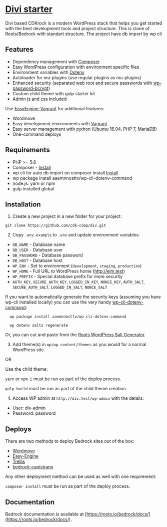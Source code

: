 # [Divi starter](https://github.com/cdk-comp/div)


Divi based CDKrock is a modern WordPress stack that helps you get started with the best development tools and project structure. This is clone of Roots/Bedrock with standart structure.
The project have db import by wp cli

## Features

* Dependency management with [Composer](http://getcomposer.org)
* Easy WordPress configuration with environment specific files
* Environment variables with [Dotenv](https://github.com/vlucas/phpdotenv)
* Autoloader for mu-plugins (use regular plugins as mu-plugins)
* Enhanced security (separated web root and secure passwords with [wp-password-bcrypt](https://github.com/roots/wp-password-bcrypt))
* Custom child theme with gulp starter kit
* Admin js and css included

Use [EasyEngine-Vagrant](https://github.com/DimaMinka/easyengine-vagrant) for additional features:

* Wordmove
* Easy development environments with [Vagrant](http://www.vagrantup.com/)
* Easy server management with python (Ubuntu 16.04, PHP 7, MariaDB)
* One-command deploys


## Requirements

* PHP >= 5.6
* Composer - [Install](https://getcomposer.org/doc/00-intro.md#installation-linux-unix-osx)
* wp cli for auto db import on composer install [Install](https://make.wordpress.org/cli/handbook/installing)
* wp package install aaemnnosttv/wp-cli-dotenv-command
* node.js. yarn or npm
* gulp installed global

## Installation

1. Create a new project in a new folder for your project:

  `git clone https://github.com/cdk-comp/div.git`

2. Copy `.env.example` to `.env` and update environment variables:
  * `DB_NAME` - Database name
  * `DB_USER` - Database user
  * `DB_PASSWORD` - Database password
  * `DB_HOST` - Database host
  * `WP_ENV` - Set to environment (`development`, `staging`, `production`)
  * `WP_HOME` - Full URL to WordPress home (http://elm.test)
  * `WP_PREFIX` - Special database prefix for more security
  * `AUTH_KEY`, `SECURE_AUTH_KEY`, `LOGGED_IN_KEY`, `NONCE_KEY`, `AUTH_SALT`, `SECURE_AUTH_SALT`, `LOGGED_IN_SALT`, `NONCE_SALT`

  If you want to automatically generate the security keys (assuming you have wp-cli installed locally) you can use the very handy [wp-cli-dotenv-command][wp-cli-dotenv]:

      wp package install aaemnnosttv/wp-cli-dotenv-command

      wp dotenv salts regenerate

  Or, you can cut and paste from the [Roots WordPress Salt Generator][roots-wp-salt].

3. Add theme(s) in `wp/wp-content/themes` as you would for a normal WordPress site.

OR
  
Use the child theme:

`yarn` or `npm i`  must be run as part of the deploy process.

`gulp build`       must be run as part of the child theme creation.

4. Access WP admin at `http://div.test/wp-admin` with the details:
* User: div-admin
* Password: password

## Deploys

There are two methods to deploy Bedrock sites out of the box:

* [Wordmove](https://github.com/welaika/wordmove)
* [Easy-Engine](https://github.com/EasyEngine/easyengine)
* [Trellis](https://github.com/roots/trellis)
* [bedrock-capistrano](https://github.com/roots/bedrock-capistrano)

Any other deployment method can be used as well with one requirement:

`composer install` must be run as part of the deploy process.

## Documentation

Bedrock documentation is available at [https://roots.io/bedrock/docs/](https://roots.io/bedrock/docs/).

[roots-wp-salt]:https://roots.io/salts.html
[wp-cli-dotenv]:https://github.com/aaemnnosttv/wp-cli-dotenv-command
